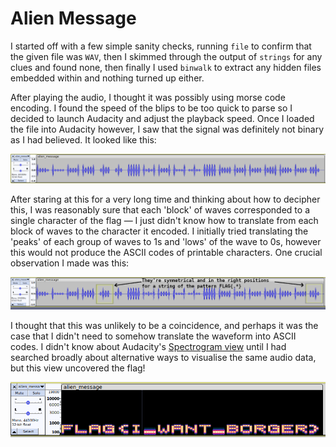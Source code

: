 # Alien Message

I started off with a few simple sanity checks, running `file` to confirm that
the given file was `WAV`, then I skimmed through the output of `strings` for
any clues and found none, then finally I used `binwalk` to extract any hidden
files embedded within and nothing turned up either.

After playing the audio, I thought it was possibly using morse code encoding.
I found the speed of the blips to be too quick to parse so I decided to launch
Audacity and adjust the playback speed. Once I loaded the file into Audacity 
however, I saw that the signal was definitely not binary as I had believed. It 
looked like this:

![waveform](https://raw.githubusercontent.com/Tymotex/CTFs/master/comp6841/first_contact/waveform.png)

After staring at this for a very long time and thinking about how to decipher
this, I was reasonably sure that each 'block' of waves corresponded to a single
character of the flag &mdash; I just didn't know how to translate from each
block of waves to the character it encoded. I initially tried translating the
'peaks' of each group of waves to 1s and 'lows' of the wave to 0s, however this
would not produce the ASCII codes of printable characters. One crucial 
observation I made was this:

![spectrogram](https://raw.githubusercontent.com/Tymotex/CTFs/master/comp6841/first_contact/waveform-analysis.png)

I thought that this was unlikely to be a coincidence, and perhaps it was the
case that I didn't need to somehow translate the waveform into ASCII codes. I 
didn't know about Audacity's [Spectrogram view](https://manual.audacityteam.org/man/spectrogram_view.html) until I had searched broadly
about alternative ways to visualise the same audio data, but this view 
uncovered the flag!

![spectrogram](https://raw.githubusercontent.com/Tymotex/CTFs/master/comp6841/first_contact/spectrogram.png)
